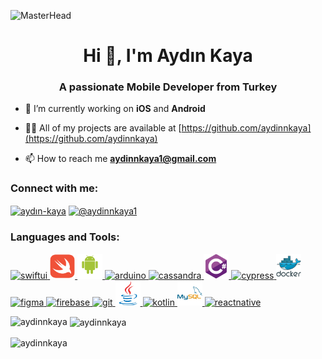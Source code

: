 ![MasterHead](https://miro.medium.com/v2/resize:fit:4800/format:webp/1*t1pEc6Sg5r97hMcyhB-E1Q.png)

<h1 align="center">Hi 👋, I'm Aydın Kaya</h1>
<h3 align="center">A passionate Mobile Developer from Turkey</h3>
 
- 🔭 I’m currently working on **iOS** and **Android**

- 👨‍💻 All of my projects are available at [https://github.com/aydinnkaya](https://github.com/aydinnkaya)

- 📫 How to reach me **aydinnkaya1@gmail.com**

<h3 align="left">Connect with me:</h3>
<p align="left">
<a href="https://linkedin.com/in/aydın-kaya" target="blank"><img align="center" src="https://raw.githubusercontent.com/rahuldkjain/github-profile-readme-generator/master/src/images/icons/Social/linked-in-alt.svg" alt="aydın-kaya" height="30" width="40" /></a>
<a href="https://medium.com/@aydinnkaya1" target="blank"><img align="center" src="https://raw.githubusercontent.com/rahuldkjain/github-profile-readme-generator/master/src/images/icons/Social/medium.svg" alt="@aydinnkaya1" height="30" width="40" /></a>
</p>

<h3 align="left">Languages and Tools:</h3>
<p align="left"> 
    <a href="https://developer.apple.com/documentation/swiftui/" target="_blank" rel="noreferrer"> 
        <img src="https://developer.apple.com/assets/elements/icons/swiftui/swiftui-96x96_2x.png" alt="swiftui" width="40" height="40"/> 
    </a>
    <a href="https://developer.apple.com/swift/" target="_blank" rel="noreferrer"> 
        <img src="https://raw.githubusercontent.com/devicons/devicon/master/icons/swift/swift-original.svg" alt="swift" width="40" height="40"/> 
    </a> 
    <a href="https://developer.android.com" target="_blank" rel="noreferrer"> 
        <img src="https://raw.githubusercontent.com/devicons/devicon/master/icons/android/android-original-wordmark.svg" alt="android" width="40" height="40"/> 
    </a> 
    <a href="https://www.arduino.cc/" target="_blank" rel="noreferrer"> 
        <img src="https://cdn.worldvectorlogo.com/logos/arduino-1.svg" alt="arduino" width="40" height="40"/> 
    </a> 
    <a href="https://cassandra.apache.org/" target="_blank" rel="noreferrer"> 
        <img src="https://www.vectorlogo.zone/logos/apache_cassandra/apache_cassandra-icon.svg" alt="cassandra" width="40" height="40"/> 
    </a> 
    <a href="https://www.w3schools.com/cs/" target="_blank" rel="noreferrer"> 
        <img src="https://raw.githubusercontent.com/devicons/devicon/master/icons/csharp/csharp-original.svg" alt="csharp" width="40" height="40"/> 
    </a> 
    <a href="https://www.cypress.io" target="_blank" rel="noreferrer"> 
        <img src="https://www.vectorlogo.zone/logos/cypressio/cypressio-icon.svg" alt="cypress" width="40" height="40"/> 
    </a> 
    <a href="https://www.docker.com/" target="_blank" rel="noreferrer"> 
        <img src="https://raw.githubusercontent.com/devicons/devicon/master/icons/docker/docker-original-wordmark.svg" alt="docker" width="40" height="40"/> 
    </a> 
    <a href="https://www.figma.com/" target="_blank" rel="noreferrer"> 
        <img src="https://www.vectorlogo.zone/logos/figma/figma-icon.svg" alt="figma" width="40" height="40"/> 
    </a> 
    <a href="https://firebase.google.com/" target="_blank" rel="noreferrer"> 
        <img src="https://www.vectorlogo.zone/logos/firebase/firebase-icon.svg" alt="firebase" width="40" height="40"/> 
    </a> 
    <a href="https://git-scm.com/" target="_blank" rel="noreferrer"> 
        <img src="https://www.vectorlogo.zone/logos/git-scm/git-scm-icon.svg" alt="git" width="40" height="40"/> 
    </a> 
    <a href="https://www.java.com" target="_blank" rel="noreferrer"> 
        <img src="https://raw.githubusercontent.com/devicons/devicon/master/icons/java/java-original.svg" alt="java" width="40" height="40"/> 
    </a> 
    <a href="https://kotlinlang.org" target="_blank" rel="noreferrer"> 
        <img src="https://www.vectorlogo.zone/logos/kotlinlang/kotlinlang-icon.svg" alt="kotlin" width="40" height="40"/> 
    </a> 
    <a href="https://www.mysql.com/" target="_blank" rel="noreferrer"> 
        <img src="https://raw.githubusercontent.com/devicons/devicon/master/icons/mysql/mysql-original-wordmark.svg" alt="mysql" width="40" height="40"/> 
    </a> 
    <a href="https://reactnative.dev/" target="_blank" rel="noreferrer"> 
        <img src="https://reactnative.dev/img/header_logo.svg" alt="reactnative" width="40" height="40"/> 
    </a> 
   
</p>

<p><img align="left" src="https://github-readme-stats.vercel.app/api/top-langs?username=aydinnkaya&show_icons=true&locale=en&layout=compact" alt="aydinnkaya" /></p>

<p>&nbsp;<img align="center" src="https://github-readme-stats.vercel.app/api?username=aydinnkaya&show_icons=true&locale=en" alt="aydinnkaya" /></p>

<p><img align="center" src="https://github-readme-streak-stats.herokuapp.com/?user=aydinnkaya&hide_border=true&theme=dark" alt="aydinnkaya" /></p>
